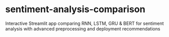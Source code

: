 # sentiment-analysis-comparison
Interactive Streamlit app comparing RNN, LSTM, GRU &amp; BERT for sentiment analysis with advanced preprocessing and deployment recommendations
